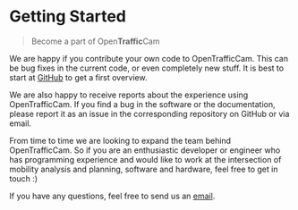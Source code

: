 # Getting Started

> Become a part of Open**Traffic**Cam

We are happy if you contribute your own code to OpenTrafficCam.
This can be bug fixes in the current code, or even completely new stuff.
It is best to start at [GitHub](github.md) to get a first overview.

We are also happy to receive reports about the experience using OpenTrafficCam.
If you find a bug in the software or the documentation, please report it as an issue in the corresponding repository on GitHub or via email.

From time to time we are looking to expand the team behind OpenTrafficCam.
So if you are an enthusiastic developer or engineer who has programming experience and would like to work at the intersection of mobility analysis and planning,
software and hardware, feel free to get in touch :)

If you have any questions, feel free to send us an [email](mailto:team@opentrafficcam.org).
